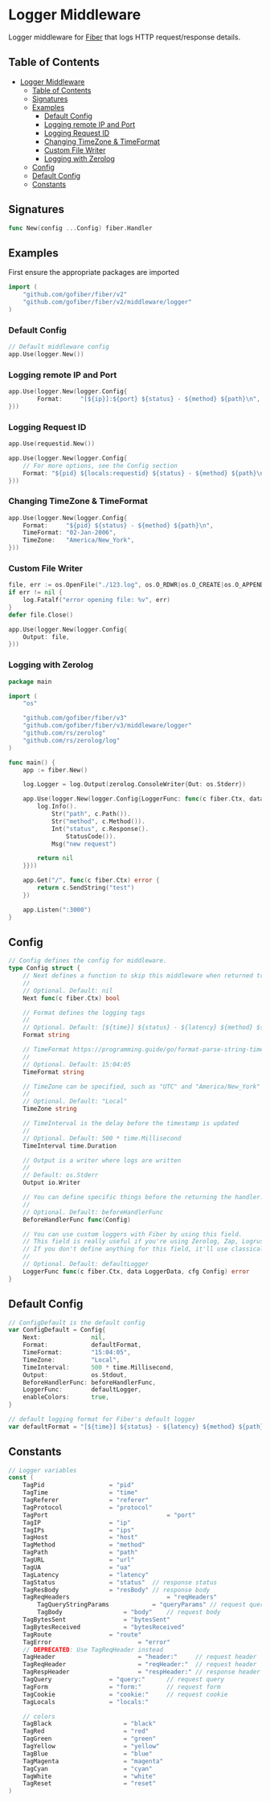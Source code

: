 # Logger Middleware
Logger middleware for [Fiber](https://github.com/gofiber/fiber) that logs HTTP request/response details.

## Table of Contents
- [Logger Middleware](#logger-middleware)
	- [Table of Contents](#table-of-contents)
	- [Signatures](#signatures)
	- [Examples](#examples)
		- [Default Config](#default-config)
		- [Logging remote IP and Port](#logging-remote-ip-and-port)
		- [Logging Request ID](#logging-request-id)
		- [Changing TimeZone & TimeFormat](#changing-timezone--timeformat)
		- [Custom File Writer](#custom-file-writer)
		- [Logging with Zerolog](#logging-with-zerolog)
	- [Config](#config)
	- [Default Config](#default-config-1)
	- [Constants](#constants)

## Signatures
```go
func New(config ...Config) fiber.Handler
```

## Examples
First ensure the appropriate packages are imported
```go
import (
	"github.com/gofiber/fiber/v2"
	"github.com/gofiber/fiber/v2/middleware/logger"
)
```

### Default Config
```go
// Default middleware config
app.Use(logger.New())
```

### Logging remote IP and Port

```go
app.Use(logger.New(logger.Config{
        Format:     "[${ip}]:${port} ${status} - ${method} ${path}\n",
}))
```

### Logging Request ID
```go
app.Use(requestid.New())

app.Use(logger.New(logger.Config{
	// For more options, see the Config section
	Format: "${pid} ${locals:requestid} ${status} - ${method} ${path}​\n",
}))
```

### Changing TimeZone & TimeFormat

```go
app.Use(logger.New(logger.Config{
	Format:     "${pid} ${status} - ${method} ${path}\n",
	TimeFormat: "02-Jan-2006",
	TimeZone:   "America/New_York",
}))
```

### Custom File Writer
```go
file, err := os.OpenFile("./123.log", os.O_RDWR|os.O_CREATE|os.O_APPEND, 0666)
if err != nil {
	log.Fatalf("error opening file: %v", err)
}
defer file.Close()

app.Use(logger.New(logger.Config{
	Output: file,
}))
```

### Logging with Zerolog
```go
package main

import (
	"os"

	"github.com/gofiber/fiber/v3"
	"github.com/gofiber/fiber/v3/middleware/logger"
	"github.com/rs/zerolog"
	"github.com/rs/zerolog/log"
)

func main() {
	app := fiber.New()

	log.Logger = log.Output(zerolog.ConsoleWriter{Out: os.Stderr})

	app.Use(logger.New(logger.Config{LoggerFunc: func(c fiber.Ctx, data logger.LoggerData, cfg logger.Config) error {
		log.Info().
			Str("path", c.Path()).
			Str("method", c.Method()).
			Int("status", c.Response().
				StatusCode()).
			Msg("new request")

		return nil
	}}))

	app.Get("/", func(c fiber.Ctx) error {
		return c.SendString("test")
	})

	app.Listen(":3000")
}
```

## Config
```go
// Config defines the config for middleware.
type Config struct {
	// Next defines a function to skip this middleware when returned true.
	//
	// Optional. Default: nil
	Next func(c fiber.Ctx) bool

	// Format defines the logging tags
	//
	// Optional. Default: [${time}] ${status} - ${latency} ${method} ${path}\n
	Format string

	// TimeFormat https://programming.guide/go/format-parse-string-time-date-example.html
	//
	// Optional. Default: 15:04:05
	TimeFormat string

	// TimeZone can be specified, such as "UTC" and "America/New_York" and "Asia/Chongqing", etc
	//
	// Optional. Default: "Local"
	TimeZone string

	// TimeInterval is the delay before the timestamp is updated
	//
	// Optional. Default: 500 * time.Millisecond
	TimeInterval time.Duration

	// Output is a writer where logs are written
	//
	// Default: os.Stderr
	Output io.Writer

	// You can define specific things before the returning the handler: colors, template, etc.
	//
	// Optional. Default: beforeHandlerFunc
	BeforeHandlerFunc func(Config)

	// You can use custom loggers with Fiber by using this field.
	// This field is really useful if you're using Zerolog, Zap, Logrus, apex/log etc.
	// If you don't define anything for this field, it'll use classical logger of Fiber.
	//
	// Optional. Default: defaultLogger
	LoggerFunc func(c fiber.Ctx, data LoggerData, cfg Config) error
}
```

## Default Config
```go
// ConfigDefault is the default config
var ConfigDefault = Config{
	Next:              nil,
	Format:            defaultFormat,
	TimeFormat:        "15:04:05",
	TimeZone:          "Local",
	TimeInterval:      500 * time.Millisecond,
	Output:            os.Stdout,
	BeforeHandlerFunc: beforeHandlerFunc,
	LoggerFunc:        defaultLogger,
	enableColors:      true,
}

// default logging format for Fiber's default logger
var defaultFormat = "[${time}] ${status} - ${latency} ${method} ${path}\n"
```

## Constants
```go
// Logger variables
const (
	TagPid					= "pid"
	TagTime					= "time"
	TagReferer				= "referer"
	TagProtocol				= "protocol"
	TagPort                                 = "port"
	TagIP					= "ip"
	TagIPs					= "ips"
	TagHost					= "host"
	TagMethod				= "method"
	TagPath					= "path"
	TagURL					= "url"
	TagUA					= "ua"
	TagLatency				= "latency"
	TagStatus				= "status"	// response status
	TagResBody				= "resBody"	// response body
	TagReqHeaders                           = "reqHeaders"
        TagQueryStringParams			= "queryParams"	// request query parameters
        TagBody					= "body"	// request body
	TagBytesSent				= "bytesSent"
	TagBytesReceived			= "bytesReceived"
	TagRoute				= "route"
	TagError                		= "error"
	// DEPRECATED: Use TagReqHeader instead
	TagHeader               		= "header:"     // request header
	TagReqHeader            		= "reqHeader:"  // request header
	TagRespHeader           		= "respHeader:" // response header
	TagQuery				= "query:"      // request query
	TagForm					= "form:"       // request form
	TagCookie				= "cookie:"     // request cookie
	TagLocals				= "locals:"

	// colors
	TagBlack        			= "black"
	TagRed           			= "red"
	TagGreen        			= "green"
	TagYellow        			= "yellow"
	TagBlue          			= "blue"
	TagMagenta       			= "magenta"
	TagCyan          			= "cyan"
	TagWhite         			= "white"
	TagReset         			= "reset"
)
```
